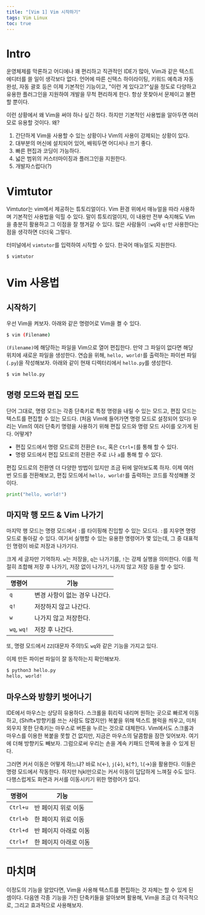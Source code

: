 ```yaml
---
title: "[Vim 1] Vim 시작하기"
tags: Vim Linux
toc: true
---
```


# Intro
운영체제를 막론하고 어디에나 꽤 편리하고 직관적인 IDE가 많아, Vim과 같은 텍스트 에디터를 쓸 일이 생각보다 없다. 언어에 따른 신택스 하이라이팅, 키워드 예측과 자동 완성, 자동 괄호 등은 이제 기본적인 기능이고, "이런 게 있다고?"싶을 정도로 다양하고 유용한 플러그인을 지원하여 개발을 무척 편리하게 한다. 항상 못찾아서 문제이고 불편할 뿐이다.

이런 상황에서 왜 Vim을 써야 하나 싶긴 하다. 하지만 기본적인 사용법을 알아두면 여러모로 유용할 것이다. 왜?

1. 간단하게 Vim을 사용할 수 있는 상황이나 Vim의 사용이 강제되는 상황이 있다.
2. 대부분의 머신에 설치되어 있어, 배워두면 어디서나 쓰기 좋다.
3. 빠른 편집과 코딩이 가능하다.
4. 넓은 범위의 커스터마이징과 플러그인을 지원한다.
5. 개발자스럽다(?)


# Vimtutor
Vimtutor는 vim에서 제공하는 튜토리얼이다. Vim 환경 위에서 매뉴얼을 따라 사용하며 기본적인 사용법을 익힐 수 있다. 말이 튜토리얼이지, 이 내용만 전부 숙지해도 Vim을 충분히 활용하고 그 이점을 잘 챙겨갈 수 있다. 많은 사람들이 `:wq`와 `q!`만 사용한다는 점을 생각하면 더더욱 그렇다.

터미널에서 `vimtutor`를 입력하여 시작할 수 있다. 한국어 매뉴얼도 지원한다.

```bash
$ vimtutor
```

# Vim 사용법
## 시작하기
우선 Vim을 켜보자. 아래와 같은 명령어로 Vim을 켤 수 있다.

```bash
$ vim (Filename)
```

`(Filename)`에 해당하는 파일을 Vim으로 열어 편집한다. 만약 그 파일이 없다면 해당 위치에 새로운 파일을 생성한다. 연습을 위해, `hello, world!`를 출력하는 파이썬 파일(`.py`)을 작성해보자. 아래와 같이 현재 디렉터리에서 `hello.py`를 생성한다.

```bash
$ vim hello.py
```

## 명령 모드와 편집 모드
단어 그대로, 명령 모드는 각종 단축키로 특정 명령을 내릴 수 있는 모드고, 편집 모드는 텍스트를 편집할 수 있는 모드다. (처음 Vim에 들어가면 명령 모드로 설정되어 있다) 우리는 Vim의 여러 단축키 명령을 사용하기 위해 편집 모드와 명령 모드 사이를 오가게 된다. 어떻게?

- 편집 모드에서 명령 모드로의 전환은 `Esc`, 혹은 `Ctrl+[`를 통해 할 수 있다. 
- 명령 모드에서 편집 모드로의 전환은 주로 `i`나 `a`를 통해 할 수 있다.

편집 모드로의 전환엔 더 다양한 방법이 있지만 조금 뒤에 알아보도록 하자. 이제 여러 번 모드를 전환해보고, 편집 모드에서 `hello, world!`를 출력하는 코드를 작성해볼 것이다.

```Python
print("hello, world!")
```

## 마지막 행 모드 & Vim 나가기
마지막 행 모드는 명령 모드에서 `:`를 타이핑해 진입할 수 있는 모드다. `:`를 지우면 명령 모드로 돌아갈 수 있다. 여기서 실행할 수 있는 유용한 명령어가 몇 있는데, 그 중 대표적인 명령이 바로 저장과 나가기다.

크게 세 글자만 기억하자. `w`는 저장을, `q`는 나가기를, `!`는 강제 실행을 의미한다. 이를 적절히 조합해 저장 후 나가기, 저장 없이 나가기, 나가지 않고 저장 등을 할 수 있다.

명령어 | 기능
---|---
`q` | 변경 사항이 없는 경우 나간다. 
`q!` | 저장하지 않고 나간다.
`w` | 나가지 않고 저장한다.
`wq`, `wq!` | 저장 후 나간다.

또, 명령 모드에서 `ZZ`(대문자 주의!)도 `wq`와 같은 기능을 가지고 있다.

이제 만든 파이썬 파일이 잘 동작하는지 확인해보자.

```bash
$ python3 hello.py
hello, world!
```

## 마우스와 방향키 벗어나기
IDE에서 마우스는 상당히 유용하다. 스크롤을 휘리릭 내리며 원하는 곳으로 빠르게 이동하고, (Shift+방향키를 쓰는 사람도 많겠지만) 복붙을 위해 텍스트 블럭을 씌우고, 미처 외우지 못한 단축키는 마우스로 버튼을 누르는 것으로 대체한다. Vim에서도 스크롤과 마우스를 이용한 복붙을 못할 건 없지만, 지금은 마우스의 달콤함을 잠깐 잊어보자. 여기에 더해 방향키도 빼보자. 그럼으로써 우리는 손을 계속 키패드 안쪽에 놓을 수 있게 된다.

그러면 커서 이동은 어떻게 하느냐? 바로 `h`(←), `j`(↓), `k`(↑), `l`(→)을 활용한다. 이들은 명령 모드에서 작동한다. 하지만 hjkl만으로는 커서 이동이 답답하게 느껴질 수도 있다. 다행스럽게도 화면과 커서를 이동시키기 위한 명령어가 있다.

명령어 | 기능
---|---
`Ctrl+u` | 반 페이지 위로 이동
`Ctrl+b` | 한 페이지 위로 이동
`Ctrl+d` | 반 페이지 아래로 이동
`Ctrl+f` | 한 페이지 아래로 이동


# 마치며
이정도의 기능을 알았다면, Vim을 사용해 텍스트를 편집하는 것 자체는 할 수 있게 된 셈이다. 다음엔 각종 기능을 가진 단축키들을 알아보며 활용해, Vim을 조금 더 적극적으로, 그리고 효과적으로 사용해보자.